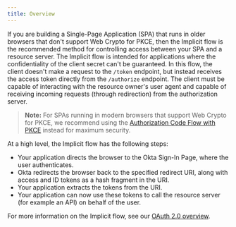 ```yaml
---
title: Overview
---
```


If you are building a Single-Page Application (SPA) that runs in older browsers that don't support Web Crypto for PKCE, then the Implicit flow is the recommended method for controlling access between your SPA and a resource server. The Implicit flow is intended for applications where the confidentiality of the client secret can't be guaranteed. In this flow, the client doesn't make a request to the `/token` endpoint, but instead receives the access token directly from the `/authorize` endpoint.  The client must be capable of interacting with the resource owner's user agent and capable of receiving incoming requests (through redirection) from the authorization server.

> **Note:** For SPAs running in modern browsers that support Web Crypto for PKCE, we recommend using the [Authorization Code Flow with PKCE](/docs/guides/implement-auth-code-pkce/) instead for maximum security.

At a high level, the Implicit flow has the following steps:

- Your application directs the browser to the Okta Sign-In Page, where the user authenticates.
- Okta redirects the browser back to the specified redirect URI, along with access and ID tokens as a hash fragment in the URI.
- Your application extracts the tokens from the URI.
- Your application can now use these tokens to call the resource server (for example an API) on behalf of the user.

For more information on the Implicit flow, see our [OAuth 2.0 overview](/docs/concepts/auth-overview/#implicit-flow).

<NextSectionLink/>
